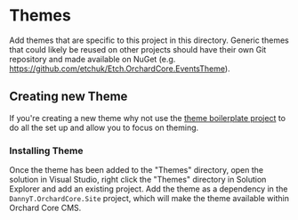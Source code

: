 # Themes

Add themes that are specific to this project in this directory. Generic themes that could likely be reused on other projects should have their own Git repository and made available on NuGet (e.g. https://github.com/etchuk/Etch.OrchardCore.EventsTheme).

## Creating new Theme

If you're creating a new theme why not use the [theme boilerplate project](https://github.com/etchuk/Etch.OrchardCore.ThemeBoilerplate) to do all the set up and allow you to focus on theming.

### Installing Theme

Once the theme has been added to the "Themes" directory, open the solution in Visual Studio, right click the "Themes" directory in Solution Explorer and add an existing project. Add the theme as a dependency in the `DannyT.OrchardCore.Site` project, which will make the theme available within Orchard Core CMS.
